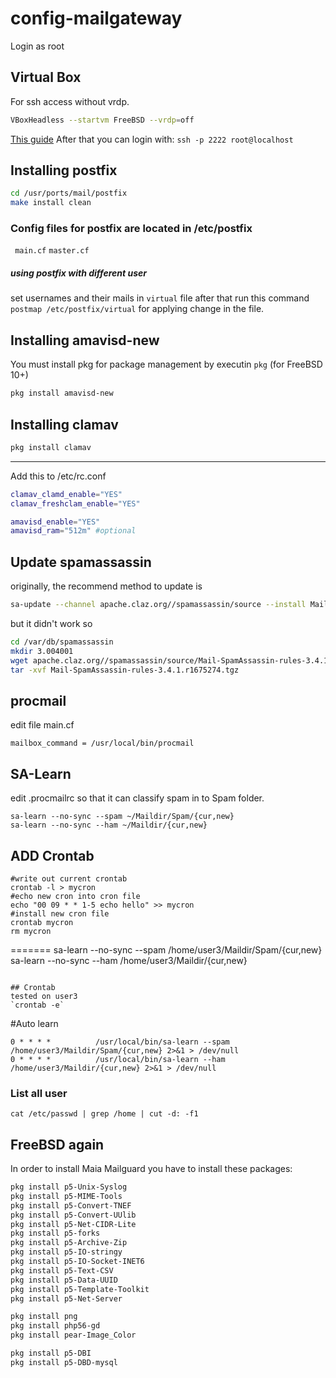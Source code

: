 # config-mailgateway

Login as root

## Virtual Box
For ssh access without vrdp.

``` bash
VBoxHeadless --startvm FreeBSD --vrdp=off
```
[This guide](https://leemendelowitz.github.io/blog/ubuntu-server-virtualbox.html)
After that you can login with:
```ssh -p 2222 root@localhost```

## Installing postfix

``` bash
cd /usr/ports/mail/postfix
make install clean
```

### Config files for postfix are located in /etc/postfix
` main.cf` `master.cf`

##### using postfix with different user
set usernames and their mails in `virtual` file
after that run this command `postmap /etc/postfix/virtual` for applying change in the file.

## Installing amavisd-new
You must install pkg for package management by executin `pkg` (for FreeBSD 10+)

``` bash
pkg install amavisd-new
```

## Installing clamav

``` bash
pkg install clamav
```

----
Add this to /etc/rc.conf

``` bash
clamav_clamd_enable="YES"
clamav_freshclam_enable="YES"

amavisd_enable="YES"
amavisd_ram="512m" #optional
```

## Update spamassassin

originally, the recommend method to update is 
```bash
sa-update --channel apache.claz.org//spamassassin/source --install Mail-SpamAssassin-rules-3.4.1.r1675274.tgz
```
but it didn't work
so

```bash
cd /var/db/spamassassin
mkdir 3.004001
wget apache.claz.org//spamassassin/source/Mail-SpamAssassin-rules-3.4.1.r1675274.tgz
tar -xvf Mail-SpamAssassin-rules-3.4.1.r1675274.tgz
```

## procmail
edit file main.cf

```
mailbox_command = /usr/local/bin/procmail

```

## SA-Learn
edit .procmailrc so that it can classify spam in to Spam folder.

```
sa-learn --no-sync --spam ~/Maildir/Spam/{cur,new}
sa-learn --no-sync --ham ~/Maildir/{cur,new}
```

## ADD Crontab
```
#write out current crontab
crontab -l > mycron
#echo new cron into cron file
echo "00 09 * * 1-5 echo hello" >> mycron
#install new cron file
crontab mycron
rm mycron
```
=======
sa-learn --no-sync --spam /home/user3/Maildir/Spam/{cur,new}
sa-learn --no-sync --ham /home/user3/Maildir/{cur,new}
```

## Crontab
tested on user3
`crontab -e`

```
#Auto learn

```
0 * * * *          /usr/local/bin/sa-learn --spam /home/user3/Maildir/Spam/{cur,new} 2>&1 > /dev/null
0 * * * *          /usr/local/bin/sa-learn --ham /home/user3/Maildir/{cur,new} 2>&1 > /dev/null
```

### List all user
` cat /etc/passwd | grep /home | cut -d: -f1 `


## FreeBSD again
In order to install Maia Mailguard
you have to install these packages:

``` bash
pkg install p5-Unix-Syslog
pkg install p5-MIME-Tools
pkg install p5-Convert-TNEF
pkg install p5-Convert-UUlib
pkg install p5-Net-CIDR-Lite
pkg install p5-forks
pkg install p5-Archive-Zip
pkg install p5-IO-stringy
pkg install p5-IO-Socket-INET6
pkg install p5-Text-CSV
pkg install p5-Data-UUID
pkg install p5-Template-Toolkit
pkg install p5-Net-Server

pkg install png
pkg install php56-gd
pkg install pear-Image_Color

pkg install p5-DBI
pkg install p5-DBD-mysql
```
